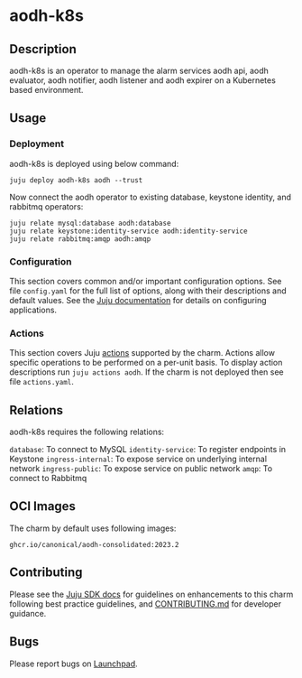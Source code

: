 # aodh-k8s

## Description

aodh-k8s is an operator to manage the alarm services aodh api,
aodh evaluator, aodh notifier, aodh listener and aodh expirer
on a Kubernetes based environment.

## Usage

### Deployment

aodh-k8s is deployed using below command:

    juju deploy aodh-k8s aodh --trust

Now connect the aodh operator to existing database, keystone identity,
and rabbitmq operators:

    juju relate mysql:database aodh:database
    juju relate keystone:identity-service aodh:identity-service
    juju relate rabbitmq:amqp aodh:amqp

### Configuration

This section covers common and/or important configuration options. See file
`config.yaml` for the full list of options, along with their descriptions and
default values. See the [Juju documentation][juju-docs-config-apps] for details
on configuring applications.

### Actions

This section covers Juju [actions][juju-docs-actions] supported by the charm.
Actions allow specific operations to be performed on a per-unit basis. To
display action descriptions run `juju actions aodh`. If the charm is not
deployed then see file `actions.yaml`.

## Relations

aodh-k8s requires the following relations:

`database`: To connect to MySQL
`identity-service`: To register endpoints in Keystone
`ingress-internal`: To expose service on underlying internal network
`ingress-public`: To expose service on public network
`amqp`: To connect to Rabbitmq

## OCI Images

The charm by default uses following images:

    ghcr.io/canonical/aodh-consolidated:2023.2

## Contributing

Please see the [Juju SDK docs](https://juju.is/docs/sdk) for guidelines
on enhancements to this charm following best practice guidelines, and
[CONTRIBUTING.md](contributors-guide) for developer guidance.

## Bugs

Please report bugs on [Launchpad][lp-bugs-charm-aodh-k8s].

<!-- LINKS -->

[contributors-guide]: https://opendev.org/openstack/charm-aodh-k8s/src/branch/main/CONTRIBUTING.md
[juju-docs-actions]: https://jaas.ai/docs/actions
[juju-docs-config-apps]: https://juju.is/docs/configuring-applications
[lp-bugs-charm-aodh-k8s]: https://bugs.launchpad.net/charm-aodh-k8s/+filebug
